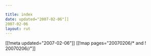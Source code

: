 ```yaml
---

title: index
date: updated="2007-02-06"]]
2007-02-06
layout: rut
---
```


[[!meta updated="2007-02-06"]]
[[!map pages="20070206/* and ! 20070206/*/*"]]
